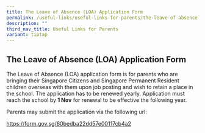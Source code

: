 ```yaml
---
title: The Leave of Absence (LOA) Application Form
permalink: /useful-links/useful-links-for-parents/the-leave-of-absence-loa-application-form/
description: ""
third_nav_title: Useful Links for Parents
variant: tiptap
---
```

<h2><strong>The Leave of Absence (LOA) Application Form</strong></h2>
<p>The Leave of Absence (LOA) application form is for parents who are bringing
their Singapore Citizens and Singapore Permanent Resident children overseas
with them upon job posting and wish to retain a place in the school. The
application has to be renewed yearly. Application must reach the school
by&nbsp;<strong>1 Nov</strong>&nbsp;for renewal to be effective the following
year.</p>
<p>Parents may submit the application via the following url:</p>
<p><a href="https://form.gov.sg/60bedba22dd57e00117cb4a2" rel="noopener noreferrer nofollow" target="_blank">https://form.gov.sg/60bedba22dd57e00117cb4a2</a>
</p>
